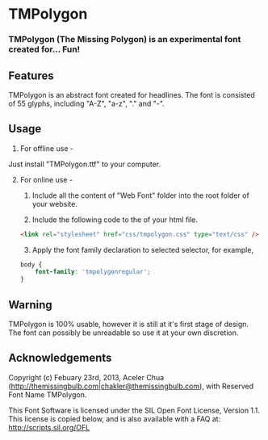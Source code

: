 # TMPolygon
### TMPolygon (The Missing Polygon) is an experimental font created for… Fun!

Features
--------

TMPolygon is an abstract font created for headlines. The font is consisted of 55 glyphs, including "A-Z", "a-z", "." and "-".

Usage
-----

1. For offline use - 

Just install "TMPolygon.ttf" to your computer.


2. For online use - 

	1. Include all the content of "Web Font" folder into the root folder of your website.

	2. Include the following code to the <head> of your html file.

	``` html
	<link rel="stylesheet" href="css/tmpolygon.css" type="text/css" />
	```

	3. Apply the font family declaration to selected selector, for example,
	
	``` css
	body {
		font-family: 'tmpolygonregular';
	}
	```

Warning
-------

TMPolygon is 100% usable, however it is still at it's first stage of design. The font can possibly be unreadable so use it at your own discretion.

Acknowledgements
----------------

Copyright (c) Febuary 23rd, 2013, Aceler Chua (http://themissingbulb.com|chakler@themissingbulb.com),
with Reserved Font Name TMPolygon.

This Font Software is licensed under the SIL Open Font License, Version 1.1.
This license is copied below, and is also available with a FAQ at:
http://scripts.sil.org/OFL
